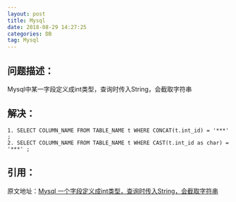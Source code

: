 ```yaml
---
layout: post
title: Mysql
date: 2018-08-29 14:27:25
categories: DB
tag: Mysql
---
```



问题描述：
-----------------------------------------------------------------
Mysql中某一字段定义成int类型，查询时传入String，会截取字符串


解决：
-----------------------------------------------------------------
```
1. SELECT COLUMN_NAME FROM TABLE_NAME t WHERE CONCAT(t.int_id) = '***' ;
2. SELECT COLUMN_NAME FROM TABLE_NAME t WHERE CAST(t.int_id as char) = '***' ;
```

引用：
-----------------------------------------------------------------
原文地址：[Mysql 一个字段定义成int类型，查询时传入String，会截取字符串](https://blog.csdn.net/xiaolyuh123/article/details/64441817?locationNum=3&fps=1)